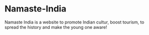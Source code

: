 # Namaste-India
 Namaste India is a website to promote Indian cultur, boost tourism, to spread the history and make the young one aware!
